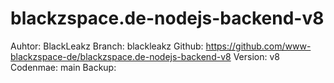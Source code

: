
# blackzspace.de-nodejs-backend-v8

Auhtor: BlackLeakz
Branch: blackleakz
Github: https://github.com/www-blackzspace-de/blackzspace.de-nodejs-backend-v8
Version: v8
Codenmae: main
Backup: 

